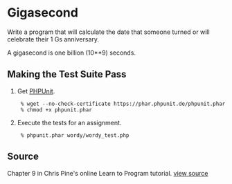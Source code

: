 # Gigasecond

Write a program that will calculate the date that someone turned or will celebrate their 1 Gs anniversary.

A gigasecond is one billion (10**9) seconds.

## Making the Test Suite Pass

1. Get [PHPUnit].

        % wget --no-check-certificate https://phar.phpunit.de/phpunit.phar
        % chmod +x phpunit.phar

2. Execute the tests for an assignment.

        % phpunit.phar wordy/wordy_test.php

[PHPUnit]: http://phpunit.de


## Source

Chapter 9 in Chris Pine's online Learn to Program tutorial. [view source](http://pine.fm/LearnToProgram/?Chapter=09)
